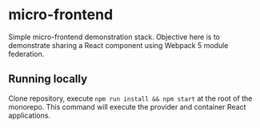 # micro-frontend

Simple micro-frontend demonstration stack. Objective here is to demonstrate sharing a React component using Webpack 5 module federation.

## Running locally

Clone repository, execute `npm run install && npm start` at the root of the monorepo. This command will execute the provider and container React applications.
